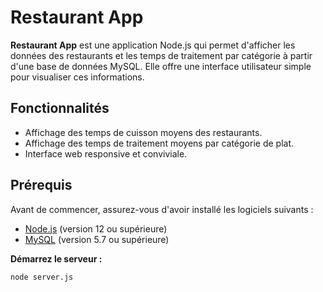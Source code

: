 # Restaurant App

**Restaurant App** est une application Node.js qui permet d'afficher les données des restaurants et les temps de traitement par catégorie à partir d'une base de données MySQL. Elle offre une interface utilisateur simple pour visualiser ces informations.

## Fonctionnalités

- Affichage des temps de cuisson moyens des restaurants.
- Affichage des temps de traitement moyens par catégorie de plat.
- Interface web responsive et conviviale.

## Prérequis

Avant de commencer, assurez-vous d'avoir installé les logiciels suivants :

- [Node.js](https://nodejs.org/) (version 12 ou supérieure)
- [MySQL](https://www.mysql.com/) (version 5.7 ou supérieure)


   
 **Démarrez le serveur :**
   
   ```bash
   node server.js
